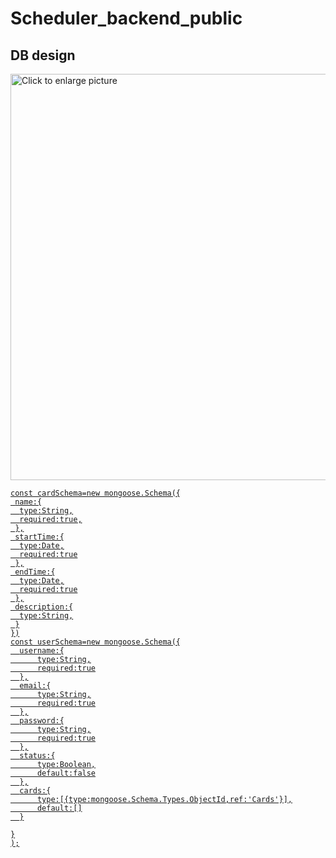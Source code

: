 # Scheduler_backend_public
## DB design

<a href="https://drive.google.com/uc?export=view&id=1zMvOmEYGjFiee2VKsFlzh7rCElFuZSo0"><img src="https://drive.google.com/uc?export=view&id=<FILEID>" style="width: 650px; max-width: 100%; height: auto" title="Click to enlarge picture" />
  ```
  const cardSchema=new mongoose.Schema({
   name:{
    type:String,
    required:true,
   },
   startTime:{
    type:Date,
    required:true
   },
   endTime:{
    type:Date,
    required:true
   },
   description:{
    type:String,
   }
})
const userSchema=new mongoose.Schema({
    username:{
        type:String,
        required:true
    },
    email:{
        type:String,
        required:true
    },
    password:{
        type:String,
        required:true
    },
    status:{
        type:Boolean,
        default:false
    },
    cards:{
        type:[{type:mongoose.Schema.Types.ObjectId,ref:'Cards'}],
        default:[]
    }

}
);
 ```

